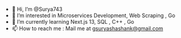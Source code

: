 - 👋 Hi, I’m @Surya743
- 👀 I’m interested in Microservices Development, Web Scraping , Go
- 🌱 I’m currently learning Next.js 13, SQL , C++ , Go
- 📫 How to reach me : Mail me at gsuryashashank@gmail.com

<!---
Surya743/Surya743 is a ✨ special ✨ repository because its `README.md` (this file) appears on your GitHub profile.
You can click the Preview link to take a look at your changes.
--->
